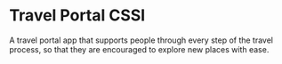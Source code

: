 # Travel Portal CSSI


A travel portal app that supports people through every step of the travel process, so that they are   encouraged to explore new places with ease.